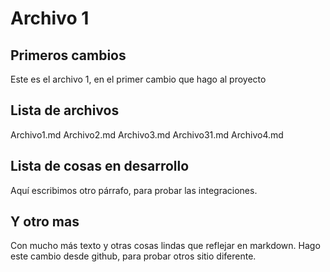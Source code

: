 # Archivo 1

## Primeros cambios

Este es el archivo 1, en el primer cambio que hago al proyecto

## Lista de archivos
Archivo1.md 
Archivo2.md 
Archivo3.md 
Archivo31.md
Archivo4.md 

## Lista de cosas en desarrollo
Aquí escribimos otro párrafo, para probar las integraciones.

## Y otro mas 
Con mucho más texto y otras cosas lindas que reflejar en markdown.
Hago este cambio desde github, para probar otros sitio diferente.
